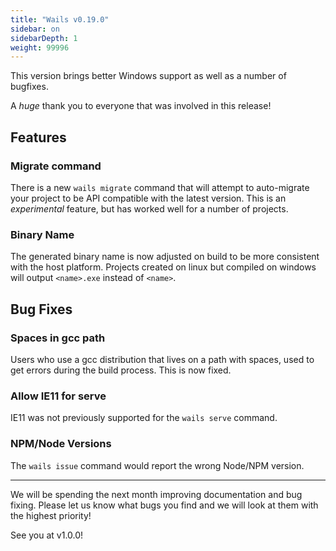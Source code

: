 ```yaml
---
title: "Wails v0.19.0"
sidebar: on
sidebarDepth: 1
weight: 99996
---
```


This version brings better Windows support as well as a number of bugfixes.

A *huge* thank you to everyone that was involved in this release!

## Features

### Migrate command

There is a new `wails migrate` command that will attempt to auto-migrate your project to be API compatible with the latest version. This is an *experimental* feature, but has worked well for a number of projects.

### Binary Name

The generated binary name is now adjusted on build to be more consistent with the host platform. Projects created on linux but compiled on windows will output `<name>.exe` instead of `<name>`.

## Bug Fixes

### Spaces in gcc path

Users who use a gcc distribution that lives on a path with spaces, used to get errors during the build process. This is now fixed.

### Allow IE11 for serve

IE11 was not previously supported for the `wails serve` command.

### NPM/Node Versions

The `wails issue` command would report the wrong Node/NPM version.

---

We will be spending the next month improving documentation and bug fixing. Please let us know what bugs you find and we will look at them with the highest priority!

See you at v1.0.0! 